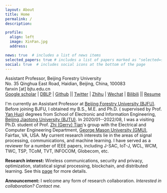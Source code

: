```yaml
---
layout: About
title: Home
permalink: /
description: 

profile:
  align: left
  image: XinFan.jpg
  address: 

news: true  # includes a list of news items
selected_papers: true # includes a list of papers marked as "selected={true}"
social: true  # includes social icons at the bottom of the page
---
```


Assistant Professor, Beijing Forestry University<br>
No. 35 Qinghua East Road, Haidian, Beijing, China, 100083<br>
fanxin [at] bjtu.edu.cn<br>
[Google scholar](https://scholar.google.com/citations?user=842OjAQAAAAJ) | [DBLP](https://dblp.org/pid/87/3021-4.html) | [Github](https://github.com/fuanxiyin) || [Twitter](https://twitter.com/fuanxiyin) | [Zhihu](https://www.zhihu.com/people/fuanxiyin) | [Wechat](http://fuanxiyin.github.io/assets/img/wechat_public_account-Xin.jpg) | [Bilibili](https://space.bilibili.com/482171014) || [Resume](https://www.jianguoyun.com/p/DT19M7AQ4ZnTCxiS_oYFIAA) 


I'm currently an Assistant Professor at [Beijing Forestry University (BJFU)](http://www.bjfu.edu.cn/). Before joining BJFU, I obtained my B.S., M.E. and Ph.D. ( supervised by Prof. [Yan Huo](https://faculty.bjtu.edu.cn/8416/)) degrees from School of Electronic and Information Engineering, [Beijing Jiaotong University (BJTU)](https://www.bjtu.edu.cn/). In 2020/01--2022/08, I was a visiting Ph.D. student of Prof. [Zhi (Gerry) Tian](https://people-ece.vse.gmu.edu/~ztian1/)'s group with the Electrical and Computer Engineering Department, [George Mason University (GMU)](https://www.gmu.edu/), Fairfax, VA, USA. My current research interests lie in the areas of signal processing, communications, and machine learning. I have served as a reviewer for a number of IEEE papers, including J-SAC, IoT-J, WCL, WCM, TWC, TSP, TCoM, TVT, INFOCOM, Globecom, etc.


**Research interest:** Wireless communications, security and privacy, optimization, statistical signal processing, blockchain, and distributed learning. See this [page](https://fuanxiyin.github.io/research/) for more details. 


**Announcement:** I welcome any form of research collaboration. *Interested in collaboration? Contact me.*


